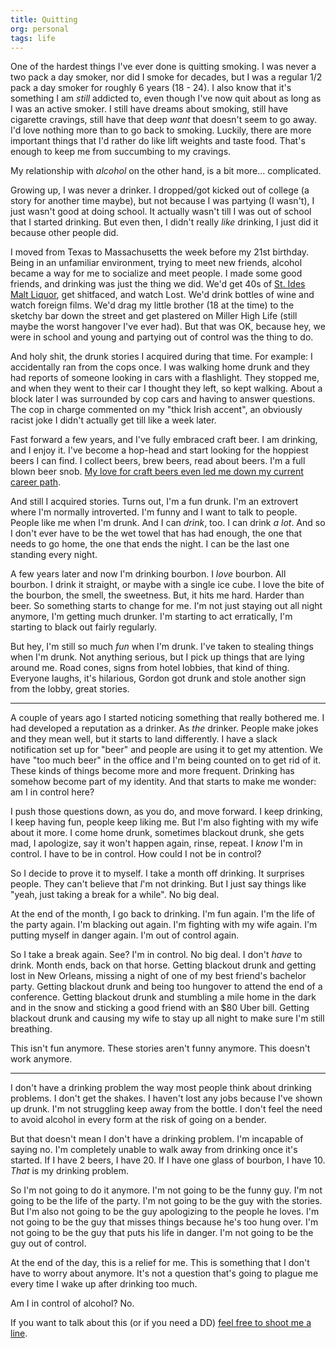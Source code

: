 ```yaml
---
title: Quitting
org: personal
tags: life
---
```


One of the hardest things I've ever done is quitting smoking. I was never a
two pack a day smoker, nor did I smoke for decades, but I was a regular 1/2
pack a day smoker for roughly 6 years (18 - 24). I also know that it's
something I am _still_ addicted to, even though I've now quit about as long as
I was an active smoker. I still have dreams about smoking, still have
cigarette cravings, still have that deep _want_ that doesn't seem to go away.
I'd love nothing more than to go back to smoking. Luckily, there are more
important things that I'd rather do like lift weights and taste food. That's
enough to keep me from succumbing to my cravings.

My relationship with _alcohol_ on the other hand, is a bit more...
complicated.

Growing up, I was never a drinker. I dropped/got kicked out of college (a
story for another time maybe), but not because I was partying (I wasn't), I
just wasn't good at doing school. It actually wasn't till I was out of school
that I started drinking. But even then, I didn't really _like_ drinking, I
just did it because other people did.

I moved from Texas to Massachusetts the week before my 21st birthday. Being in
an unfamiliar environment, trying to meet new friends, alcohol became a way
for me to socialize and meet people. I made some good friends, and drinking
was just the thing we did. We'd get 40s of [St. Ides Malt Liquor][st-ides],
get shitfaced, and watch Lost. We'd drink bottles of wine and watch foreign
films. We'd drag my little brother (18 at the time) to the sketchy bar down
the street and get plastered on Miller High Life (still maybe the worst
hangover I've ever had). But that was OK, because hey, we were in school and
young and partying out of control was the thing to do.

[st-ides]: http://pabstbrewingco.com/blog/beer/st-ides/

And holy shit, the drunk stories I acquired during that time. For example: I
accidentally ran from the cops once. I was walking home drunk and they had
reports of someone looking in cars with a flashlight. They stopped me, and
when they went to their car I thought they left, so kept walking. About a
block later I was surrounded by cop cars and having to answer questions. The
cop in charge commented on my "thick Irish accent", an obviously racist joke I
didn't actually get till like a week later.

Fast forward a few years, and I've fully embraced craft beer. I am drinking,
and I enjoy it. I've become a hop-head and start looking for the hoppiest beers I
can find. I collect beers, brew beers, read about beers. I'm a full blown beer
snob. [My love for craft beers even led me down my current career
path](/blog/one-year).

And still I acquired stories. Turns out, I'm a fun drunk. I'm an extrovert
where I'm normally introverted. I'm funny and I want to talk to people. People
like me when I'm drunk. And I can _drink_, too. I can drink _a lot_. And so I
don't ever have to be the wet towel that has had enough, the one that needs to
go home, the one that ends the night. I can be the last one standing every
night.

A few years later and now I'm drinking bourbon. I _love_ bourbon. All bourbon.
I drink it straight, or maybe with a single ice cube. I love the bite of the
bourbon, the smell, the sweetness. But, it hits me hard. Harder than beer. So
something starts to change for me. I'm not just staying out all night anymore,
I'm getting much drunker. I'm starting to act erratically, I'm starting to
black out fairly regularly.

But hey, I'm still so much _fun_ when I'm drunk. I've taken to stealing things
when I'm drunk. Not anything serious, but I pick up things that are lying
around me. Road cones, signs from hotel lobbies, that kind of thing. Everyone
laughs, it's hilarious, Gordon got drunk and stole another sign from the
lobby, great stories.

---

A couple of years ago I started noticing something that really bothered me. I
had developed a reputation as a drinker. As _the_ drinker. People make jokes
and they mean well, but it starts to land differently. I have a slack
notification set up for "beer" and people are using it to get my attention. We
have "too much beer" in the office and I'm being counted on to get rid of it.
These kinds of things become more and more frequent. Drinking has somehow
become part of my identity. And that starts to make me wonder: am I in control
here?

I push those questions down, as you do, and move forward. I keep drinking, I
keep having fun, people keep liking me. But I'm also fighting with my wife
about it more. I come home drunk, sometimes blackout drunk, she gets mad, I
apologize, say it won't happen again, rinse, repeat. I _know_ I'm in control.
I have to be in control. How could I not be in control?

So I decide to prove it to myself. I take a month off drinking. It surprises
people. They can't believe that _I_'m not drinking. But I just say things like
"yeah, just taking a break for a while". No big deal.

At the end of the month, I go back to drinking. I'm fun again. I'm the life of
the party again. I'm blacking out again. I'm fighting with my wife again. I'm
putting myself in danger again. I'm out of control again.

So I take a break again. See? I'm in control. No big deal. I don't _have_ to
drink. Month ends, back on that horse. Getting blackout drunk and getting lost
in New Orleans, missing a night of one of my best friend's bachelor party.
Getting blackout drunk and being too hungover to attend the end of a
conference.  Getting blackout drunk and stumbling a mile home in the dark and
in the snow and sticking a good friend with an $80 Uber bill. Getting blackout
drunk and causing my wife to stay up all night to make sure I'm still
breathing.

This isn't fun anymore. These stories aren't funny anymore. This doesn't work
anymore.

---

I don't have a drinking problem the way most people think about drinking
problems. I don't get the shakes. I haven't lost any jobs because I've shown
up drunk. I'm not struggling keep away from the bottle. I don't feel the need
to avoid alcohol in every form at the risk of going on a bender.

But that doesn't mean I don't have a drinking problem. I'm incapable of saying
no. I'm completely unable to walk away from drinking once it's started. If I
have 2 beers, I have 20. If I have one glass of bourbon, I have 10. _That_ is
my drinking problem.

So I'm not going to do it anymore. I'm not going to be the funny guy. I'm not
going to be the life of the party. I'm not going to be the guy with the
stories. But I'm also not going to be the guy apologizing to the people he
loves.  I'm not going to be the guy that misses things because he's too hung
over. I'm not going to be the guy that puts his life in danger. I'm not going
to be the guy out of control.

At the end of the day, this is a relief for me. This is something that I don't
have to worry about anymore. It's not a question that's going to plague me
every time I wake up after drinking too much.

Am I in control of alcohol? No.

If you want to talk about this (or if you need a DD) [feel free to shoot me a
line](mailto:gordon@fonten.io).
